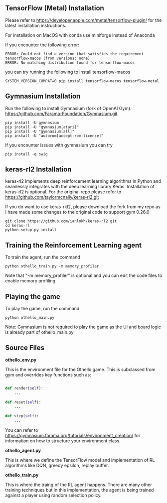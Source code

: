 ## TensorFlow (Metal) Installation

Please refer to <https://developer.apple.com/metal/tensorflow-plugin/> for the latest installation instructions.

For installation on MacOS with conda use miniforge instead of Anaconda

If you encounter the following error:
```commandline=bash
ERROR: Could not find a version that satisfies the requirement tensorflow-macos (from versions: none)
ERROR: No matching distribution found for tensorflow-macos
```
you can try running the following to install tensorflow-macos
```
SYSTEM_VERSION_COMPAT=0 pip install tensorflow-macos tensorflow-metal
```
## Gymnasium Installation

Run the following to install Gymnasium (fork of OpenAI Gym). https://github.com/Farama-Foundation/Gymnasium.git 

```commandline=console
pip install -U gymnasium
pip install -U "gymnasium[atari]"
pip install -U "gymnasium[all]"
pip install -U "autorom[accept-rom-license]"
```
If you encounter issues with gymnasium you can try
```commandline=console
pip install -q swig
```
## keras-rl2 Installation
keras-rl2 implements deep reinforcement learning algorithms in Python and seamlessly integrates with the deep learning library Keras. 
Installation of keras-rl2 is optional. For the original repo please refer to https://github.com/taylormcnally/keras-rl2.git

If you do want to use keras-rkl2, please download the fork from my repo as I have made some changes to the original code to support gym 0.26.0
```commandline=console
git clone https://github.com/ianlokh/keras-rl2.git
cd keras-rl
python setup.py install
```


## Training the Reinforcement Learning agent 

To train the agent, run the command

```
python othello_train.py -m memory_profiler
```

Note that "-m memory_profiler" is optional and you can edit the code files to enable memory profiling


## Playing the game

To play the game, run the command


```
python othello_main.py
```
Note: Gymnasium is not required to play the game as the UI and board logic is already part of othello_main.py

## Source Files

**othello_env.py**

This is the environment file for the Othello game.  This is subclassed from gym and overrides key functions such as:

```python

def render(self):
	...
	
def reset(self):
	...
	
def step(self):
	...
```

You can refer to <https://gymnasium.farama.org/tutorials/environment_creation/> for information on how to structure your environment class.


**othello_agent.py**

This is where we define the TensorFlow model and implementation of RL algorithms like DQN, greedy epsilon, replay buffer.


**othello_train.py**

This is where the traing of the RL agent happens.  There are many other training techniques but in this implementation, the agent is being trained against a player using random selection policy.

